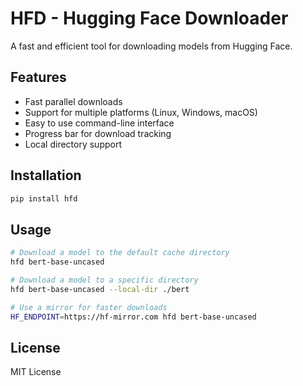 # HFD - Hugging Face Downloader

A fast and efficient tool for downloading models from Hugging Face.

## Features

- Fast parallel downloads
- Support for multiple platforms (Linux, Windows, macOS)
- Easy to use command-line interface
- Progress bar for download tracking
- Local directory support

## Installation

```bash
pip install hfd
```

## Usage

```bash
# Download a model to the default cache directory
hfd bert-base-uncased

# Download a model to a specific directory
hfd bert-base-uncased --local-dir ./bert

# Use a mirror for faster downloads
HF_ENDPOINT=https://hf-mirror.com hfd bert-base-uncased
```

## License

MIT License
